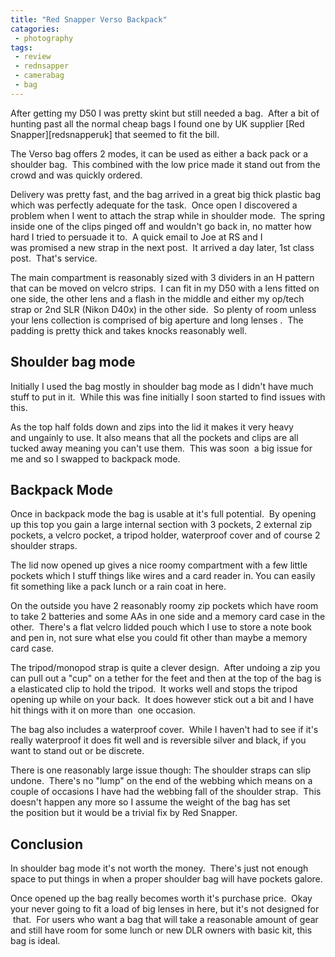```yaml
---
title: "Red Snapper Verso Backpack"
catagories:
 - photography
tags:
 - review
 - rednsapper
 - camerabag
 - bag
---
```

After getting my D50 I was pretty skint but still needed a bag.  After a bit of hunting past all the normal cheap bags I found one by UK supplier [Red Snapper][redsnapperuk] that seemed to fit the bill.

The Verso bag offers 2 modes, it can be used as either a back pack or a shoulder bag.  This combined with the low price made it stand out from the crowd and was quickly ordered.

<!-- more -->

Delivery was pretty fast, and the bag arrived in a great big thick plastic bag which was perfectly adequate for the task.  Once open I discovered a problem when I went to attach the strap while in shoulder mode.  The spring inside one of the clips pinged off and wouldn't go back in, no matter how hard I tried to persuade it to.  A quick email to Joe at RS and I was promised a new strap in the next post.  It arrived a day later, 1st class post.  That's service.

The main compartment is reasonably sized with 3 dividers in an H pattern that can be moved on velcro strips.  I can fit in my D50 with a lens fitted on one side, the other lens and a flash in the middle and either my op/tech strap or 2nd SLR (Nikon D40x) in the other side.  So plenty of room unless your lens collection is comprised of big aperture and long lenses .  The padding is pretty thick and takes knocks reasonably well.

## Shoulder bag mode

Initially I used the bag mostly in shoulder bag mode as I didn't have much stuff to put in it.  While this was fine initially I soon started to find issues with this.

As the top half folds down and zips into the lid it makes it very heavy and ungainly to use. It also means that all the pockets and clips are all tucked away meaning you can't use them.  This was soon  a big issue for me and so I swapped to backpack mode.

## Backpack Mode

Once in backpack mode the bag is usable at it's full potential.  By opening up this top you gain a large internal section with 3 pockets, 2 external zip pockets, a velcro pocket, a tripod holder, waterproof cover and of course 2 shoulder straps.

The lid now opened up gives a nice roomy compartment with a few little pockets which I stuff things like wires and a card reader in. You can easily fit something like a pack lunch or a rain coat in here.

On the outside you have 2 reasonably roomy zip pockets which have room to take 2 batteries and some AAs in one side and a memory card case in the other.  There's a flat velcro lidded pouch which I use to store a note book and pen in, not sure what else you could fit other than maybe a memory card case.

The tripod/monopod strap is quite a clever design.  After undoing a zip you can pull out a "cup" on a tether for the feet and then at the top of the bag is a elasticated clip to hold the tripod.  It works well and stops the tripod opening up while on your back.  It does however stick out a bit and I have hit things with it on more than  one occasion.

The bag also includes a waterproof cover.  While I haven't had to see if it's really waterproof it does fit well and is reversible silver and black, if you want to stand out or be discrete.

There is one reasonably large issue though: The shoulder straps can slip undone.  There's no "lump" on the end of the webbing which means on a couple of occasions I have had the webbing fall of the shoulder strap.  This doesn't happen any more so I assume the weight of the bag has set the position but it would be a trivial fix by Red Snapper.

## Conclusion

In shoulder bag mode it's not worth the money.  There's just not enough space to put things in when a proper shoulder bag will have pockets galore.

Once opened up the bag really becomes worth it's purchase price.  Okay your never going to fit a load of big lenses in here, but it's not designed for  that.  For users who want a bag that will take a reasonable amount of gear and still have room for some lunch or new DLR owners with basic kit, this bag is ideal.

[rednsapperuk]: https://www.redsnapperuk.com/

